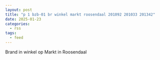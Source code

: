 ```yaml
---
layout: post
title: "p 1 bzb-01 br winkel markt roosendaal 201092 201033 201342"
date: 2025-01-23
categories: 
  - rss
tags: 
  - feed
---
```


Brand in winkel op Markt in Roosendaal
